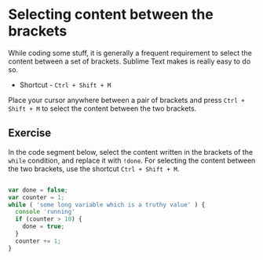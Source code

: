 Selecting content between the brackets
=======================================

While coding some stuff, it is generally a frequent requirement to select the
content between a set of brackets. Sublime Text makes is really easy to do so.

* Shortcut - `Ctrl + Shift + M`

Place your cursor anywhere between a pair of brackets and press
`Ctrl + Shift + M` to select the content between the two brackets.


Exercise
---------

In the code segment below, select the content written in the brackets
of the `while` condition, and replace it with `!done`. For selecting the
content between the two brackets, use the shortcut `Ctrl + Shift + M`.

```js

var done = false;
var counter = 1;
while ( 'some long variable which is a truthy value' ) {
  console 'running'
  if (counter > 10) {
    done = true;
  }
  counter += 1;
}

```
